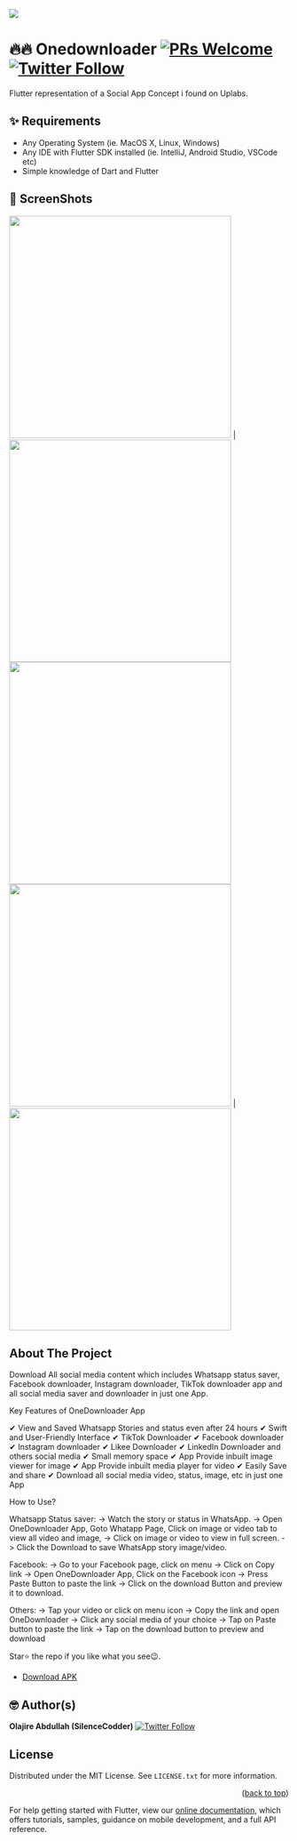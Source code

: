 <img src="screenshots/logo.jpeg"/>

# 🔥🔥 Onedownloader [![PRs Welcome](https://img.shields.io/badge/PRs-welcome-brightgreen.svg?style=flat-square)](http://makeapullrequest.com)  [![Twitter Follow](https://img.shields.io/twitter/follow/SilenceCodder.svg?style=social)](https://twitter.com/SilenceCodder)
Flutter representation of a Social App Concept i found on Uplabs.

## ✨ Requirements
* Any Operating System (ie. MacOS X, Linux, Windows)
* Any IDE with Flutter SDK installed (ie. IntelliJ, Android Studio, VSCode etc)
* Simple knowledge of Dart and Flutter

## 📸 ScreenShots

<img src="screenshots/1.png" width="400"> | <img src="screenshots/2.png" width="400"> <img src="screenshots/3.png" width="400"> 
<img src="screenshots/4.png" width="400"> | <img src="screenshots/5.png" width="400">

<!-- ABOUT THE PROJECT -->
## About The Project
Download All social media content which includes Whatsapp status saver, Facebook downloader, Instagram downloader, TikTok downloader app and all social media saver and downloader in just one App.

Key Features of OneDownloader App

✔ View and Saved Whatsapp Stories and status even after 24 hours
✔ Swift and User-Friendly Interface
✔ TikTok Downloader
✔ Facebook downloader
✔ Instagram downloader
✔ Likee Downloader
✔ LinkedIn Downloader and others social media
✔  Small memory space
✔ App Provide inbuilt image viewer for image
✔ App Provide inbuilt media player for video
✔ Easily Save and share
✔ Download all social media video, status, image, etc in just one App

How to Use?

Whatsapp Status saver:
-> Watch the story or status in WhatsApp.
-> Open OneDownloader App, Goto Whatapp Page, Click on image or video tab to view all video and image, 
->  Click on image or video to view in full screen.
-> Click the Download to save WhatsApp story image/video.

Facebook:
-> Go to your Facebook page,  click on menu
-> Click on Copy link
-> Open OneDownloader App, Click on the Facebook icon
-> Press Paste Button to paste the link
-> Click on the download Button and preview it to download.

Others:
-> Tap your video or click on menu icon
-> Copy the link and open OneDownloader
-> Click any social media of your choice
->  Tap on Paste button to paste the link
->  Tap on the download button to preview and download

Star⭐ the repo if you like what you see😉.

- [Download APK](https://flutter.dev/docs/get-started/codelab)

## 🤓 Author(s)
**Olajire Abdullah (SilenceCodder)** [![Twitter Follow](https://img.shields.io/twitter/follow/SilenceCodder.svg?style=social)](https://twitter.com/SilenceCodder)

<!-- LICENSE -->
## License

Distributed under the MIT License. See `LICENSE.txt` for more information.

<p align="right">(<a href="#top">back to top</a>)</p>


For help getting started with Flutter, view our
[online documentation](https://flutter.dev/docs), which offers tutorials,
samples, guidance on mobile development, and a full API reference.
